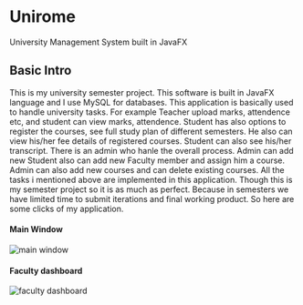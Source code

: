 # Unirome
University Management System built in JavaFX
## Basic Intro
This is my university semester project. This software is built in JavaFX language and I use MySQL for databases. This application is basically used to handle university tasks. For example Teacher upload marks, attendence etc, and student can view marks, attendence. Student has also options to register the courses, see full study plan of different semesters. He also can view his/her fee details of registered courses. Student can also see his/her transcript. There is an admin who hanle the overall process. Admin can add new Student also can add new Faculty member and assign him a course. Admin can also add new courses and can delete existing courses.
All the tasks i mentioned above are implemented in this application. Though this is my semester project so it is as much as perfect. Because in semesters we have limited time to submit iterations and final working product. So here are some clicks of my application.
#### Main Window
![main window](https://raw.githubusercontent.com/zawster/Unirome/master/images/main-1.png)


#### Faculty dashboard
![faculty dashboard](https://raw.githubusercontent.com/zawster/Unirome/master/images/facultyDash.png)
